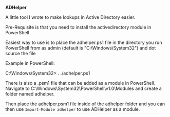 <b>ADHelper</b>

A little tool I wrote to make lookups in Active Directory easier.

Pre-Requisite is that you need to install the activedirectory module in PowerShell

Easiest way to use is to place the adhelper.ps1 file in the directory you run PowerShell from as admin (default is "C:\Windows\System32") and dot source the file

Example in PowerShell:

C:\Windows\System32> . ./adhelper.ps1

There is also a .psm1 file that can be added as a module in PowerShell. Navigate to C:\Windows\System32\PowerShell\v1.0\Modules and create a folder named adhelper.

Then place the adhelper.psm1 file inside of the adhelper folder and you can then use <code>Import-Module adhelper</code> to use ADHelper as a module.
